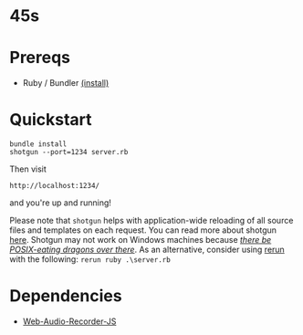 # 45s

# Prereqs

 * Ruby / Bundler [(install)](https://www.ruby-lang.org/en/documentation/installation/)
 
# Quickstart
 ```
bundle install
shotgun --port=1234 server.rb
 ```

Then visit  
```
http://localhost:1234/
```  
and you're up and running!

Please note that `shotgun` helps with application-wide reloading of all source files and templates on each request. You can read more about shotgun [here](https://github.com/rtomayko/shotgun). Shotgun may not work on Windows machines because *[there be POSIX-eating dragons over there](https://en.wikipedia.org/wiki/Here_be_dragons)*. As an alternative, consider using [rerun](https://github.com/alexch/rerun) with the following: `rerun ruby .\server.rb`

# Dependencies

 * [Web-Audio-Recorder-JS](https://github.com/higuma/web-audio-recorder-js)
